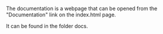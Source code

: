 The documentation is a webpage that can be opened from the "Documentation" link on the index.html page.

It can be found in the folder docs.

